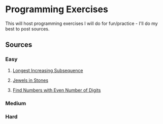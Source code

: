 # Programming Exercises
This will host programming exercises I will do for fun/practice - I'll do my best to post sources.

## Sources

### Easy
1. [Longest Increasing Subsequence](https://inst.eecs.berkeley.edu/~cs61a/sp19/hw/hw08/#q2)

2. [Jewels in Stones](https://leetcode.com/problems/jewels-and-stones/)

3. [Find Numbers with Even Number of Digits](https://leetcode.com/problems/find-numbers-with-even-number-of-digits/)

### Medium

### Hard